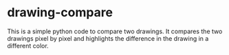# drawing-compare
This is a simple python code to compare two drawings. It compares the two drawings pixel by pixel and highlights the difference in the drawing in a different color.
